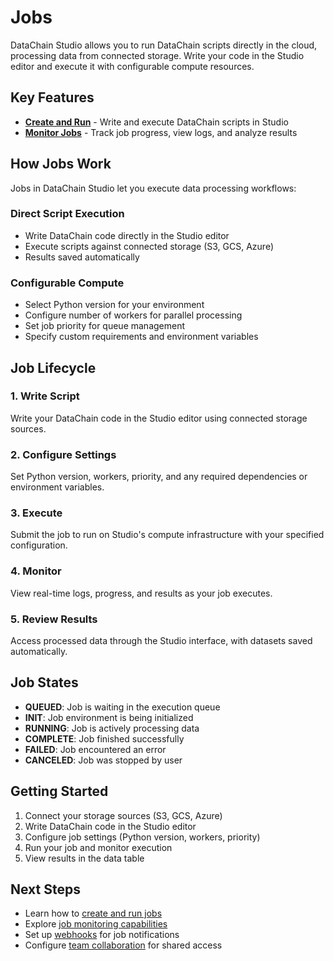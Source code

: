# Jobs

DataChain Studio allows you to run DataChain scripts directly in the cloud, processing data from connected storage. Write your code in the Studio editor and execute it with configurable compute resources.

## Key Features

- **[Create and Run](create-and-run.md)** - Write and execute DataChain scripts in Studio
- **[Monitor Jobs](monitor-jobs.md)** - Track job progress, view logs, and analyze results

## How Jobs Work

Jobs in DataChain Studio let you execute data processing workflows:

### Direct Script Execution
- Write DataChain code directly in the Studio editor
- Execute scripts against connected storage (S3, GCS, Azure)
- Results saved automatically

### Configurable Compute
- Select Python version for your environment
- Configure number of workers for parallel processing
- Set job priority for queue management
- Specify custom requirements and environment variables

## Job Lifecycle

### 1. Write Script
Write your DataChain code in the Studio editor using connected storage sources.

### 2. Configure Settings
Set Python version, workers, priority, and any required dependencies or environment variables.

### 3. Execute
Submit the job to run on Studio's compute infrastructure with your specified configuration.

### 4. Monitor
View real-time logs, progress, and results as your job executes.

### 5. Review Results
Access processed data through the Studio interface, with datasets saved automatically.

## Job States

- **QUEUED**: Job is waiting in the execution queue
- **INIT**: Job environment is being initialized
- **RUNNING**: Job is actively processing data
- **COMPLETE**: Job finished successfully
- **FAILED**: Job encountered an error
- **CANCELED**: Job was stopped by user

## Getting Started

1. Connect your storage sources (S3, GCS, Azure)
2. Write DataChain code in the Studio editor
3. Configure job settings (Python version, workers, priority)
4. Run your job and monitor execution
5. View results in the data table

## Next Steps

- Learn how to [create and run jobs](create-and-run.md)
- Explore [job monitoring capabilities](monitor-jobs.md)
- Set up [webhooks](../../webhooks.md) for job notifications
- Configure [team collaboration](../team-collaboration.md) for shared access
